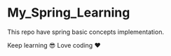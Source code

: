# My_Spring_Learning
This repo have spring basic concepts implementation.




Keep learning :sunglasses: Love coding :heart:
